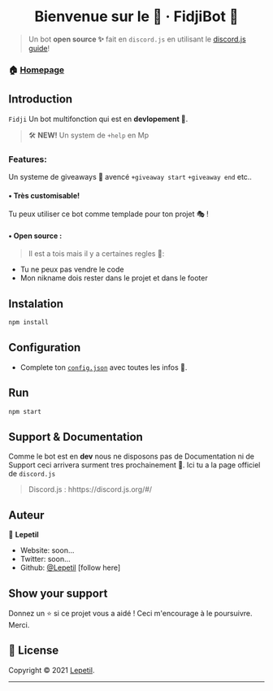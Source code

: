 <h1 align="center">Bienvenue sur le 🏮 · FidjiBot  👋</h1>

> Un bot **open source ✨** fait en `discord.js` en utilisant le [discord.js guide](https://discordjs.guide/)!

### 🏠 [Homepage](https://github.com/NamVr/DiscordBot-Template#readme)

## Introduction

`Fidji` Un bot multifonction qui est en **devlopement 🎡**.

> 🛠️ **NEW!** Un system de `+help` en Mp

### Features:

Un systeme de giveaways 🎉 avencé `+giveaway start` `+giveaway end` etc..

#### • **Très customisable!**

Tu peux utiliser ce bot comme templade pour ton projet 🎭 !

#### • **Open source :**

> Il est a tois mais il y a certaines regles 🧨:
- Tu ne peux pas vendre le code
- Mon nikname dois rester dans le projet et dans le footer

## Instalation

```sh
npm install
```

## Configuration

- Complete ton [`config.json`](https://github.com/NamVr/DiscordBot-Template/blob/master/config-example.json) avec toutes les infos 🎈.

## Run

```sh
npm start
```

## Support & Documentation

Comme le bot est en **dev** nous ne disposons pas de Documentation ni de Support ceci arrivera surment tres prochainement 🥋. Ici tu a la page officiel de `discord.js`

> Discord.js : hhttps://discord.js.org/#/

## Auteur

👤 **Lepetil**

- Website: soon...
- Twitter: soon...
- Github: [@Lepetil](https://github.com/LepetilYT) [follow here]

## Show your support

Donnez un ⭐️ si ce projet vous a aidé ! Ceci m'encourage à le poursuivre.
Merci.

## 📝 License

Copyright © 2021 [Lepetil](https://github.com/LepetilYT).<br />

---
